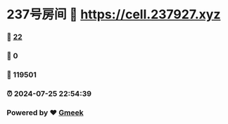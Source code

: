# 237号房间 :link: https://cell.237927.xyz 
### :page_facing_up: [22](https://cell.237927.xyz/tag.html) 
### :speech_balloon: 0 
### :hibiscus: 119501 
### :alarm_clock: 2024-07-25 22:54:39 
### Powered by :heart: [Gmeek](https://github.com/Meekdai/Gmeek)

